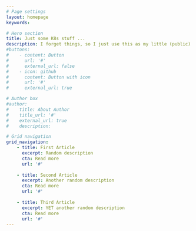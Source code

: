 ```yaml
---
# Page settings
layout: homepage
keywords:

# Hero section
title: Just some K8s stuff ...
description: I forget things, so I just use this as my little (public) notepad.
#buttons:
#    - content: Button
#      url: '#'
#      external_url: false
#    - icon: github
#      content: Button with icon
#      url: '#'
#      external_url: true

# Author box
#author:
#    title: About Author
#    title_url: '#'
#    external_url: true
#    description: 

# Grid navigation
grid_navigation:
    - title: First Article
      excerpt: Random description
      cta: Read more
      url: '#'
      
    - title: Second Article
      excerpt: Another random description
      cta: Read more
      url: '#'
     
    - title: Third Article
      excerpt: YET another random description
      cta: Read more
      url: '#'
---
```

